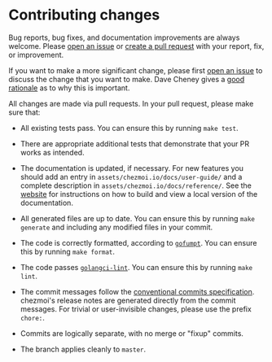 # Contributing changes

Bug reports, bug fixes, and documentation improvements are always welcome.
Please [open an issue][issue] or [create a pull request][pr] with your report,
fix, or improvement.

If you want to make a more significant change, please first
[open an issue][issue] to discuss the change that you want to make. Dave Cheney
gives a [good rationale][rationale] as to why this is important.

All changes are made via pull requests. In your pull request, please make sure
that:

* All existing tests pass. You can ensure this by running `make test`.

* There are appropriate additional tests that demonstrate that your PR works as
  intended.

* The documentation is updated, if necessary. For new features you should add an
  entry in `assets/chezmoi.io/docs/user-guide/` and a complete description in
  `assets/chezmoi.io/docs/reference/`. See the [website](website.md) for
  instructions on how to build and view a local version of the documentation.

* All generated files are up to date. You can ensure this by running `make
  generate` and including any modified files in your commit.

* The code is correctly formatted, according to [`gofumpt`][gofumpt]. You can
  ensure this by running `make format`.

* The code passes [`golangci-lint`][golangci-lint]. You can ensure this by
  running `make lint`.

* The commit messages follow the [conventional commits specification][commits].
  chezmoi's release notes are generated directly from the commit messages. For
  trivial or user-invisible changes, please use the prefix `chore:`.

* Commits are logically separate, with no merge or "fixup" commits.

* The branch applies cleanly to `master`.

[issue]: https://github.com/twpayne/chezmoi/issues/new/choose
[pr]: https://help.github.com/en/articles/creating-a-pull-request
[rationale]: https://dave.cheney.net/2019/02/18/talk-then-code
[gofumpt]: https://mvdan.cc/gofumpt/
[golangci-lint]: https://github.com/golangci/golangci-lint
[commits]: https://www.conventionalcommits.org/en/v1.0.0/

